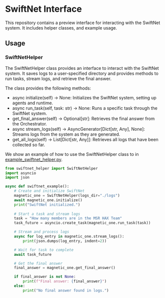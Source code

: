 # SwiftNet Interface

This repository contains a preview interface for interacting with the SwiftNet system. It includes helper classes, and example usage.


## Usage

### SwiftNetHelper

The SwiftNetHelper class provides an interface to interact with the SwiftNet system. It saves logs to a user-specified directory and provides methods to run tasks, stream logs, and retrieve the final answer.

The class provides the following methods:
- async initialize(self) -> None: Initializes the SwiftNet system, setting up agents and runtime.
- async run_task(self, task: str) -> None: Runs a specific task through the SwiftNet system.
- get_final_answer(self) -> Optional[str]: Retrieves the final answer from the Orchestrator.
- async stream_logs(self) -> AsyncGenerator[Dict[str, Any], None]: Streams logs from the system as they are generated.
- get_all_logs(self) -> List[Dict[str, Any]]: Retrieves all logs that have been collected so far.

We show an example of how to use the SwiftNetHelper class to in [example_swiftnet_helper.py](example_swiftnet_helper.py).

```python
from swiftnet_helper import SwiftNetHelper
import asyncio
import json

async def swiftnet_example():
    # Create and initialize SwiftNet
    magnetic_one = SwiftNetHelper(logs_dir="./logs")
    await magnetic_one.initialize()
    print("SwiftNet initialized.")
    
    # Start a task and stream logs
    task = "How many members are in the MSR HAX Team"
    task_future = asyncio.create_task(magnetic_one.run_task(task))

    # Stream and process logs
    async for log_entry in magnetic_one.stream_logs():
        print(json.dumps(log_entry, indent=2))

    # Wait for task to complete
    await task_future

    # Get the final answer
    final_answer = magnetic_one.get_final_answer()

    if final_answer is not None:
        print(f"Final answer: {final_answer}")
    else:
        print("No final answer found in logs.")
```
